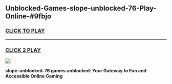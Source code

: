 
## Unblocked-Games-slope-unblocked-76-Play-Online-#9fbjo
<h3>
<a href="https://premium.freeplayer.one?title=slope-unblocked-76&ref=27F">CLICK TO PLAY</a></h3>
<hr>

<h3>
<a href="https://premium.freeplayer.one?title=slope-unblocked-76&ref=27F">CLICK 2 PLAY</a>
  
</h3>

<a href="https://premium.freeplayer.one?title=slope-unblocked-76&ref=27F"><img src="https://clearcache.store/games.png"></a>


**slope-unblocked-76 games unblocked: Your Gateway to Fun and Accessible Online Gaming**

